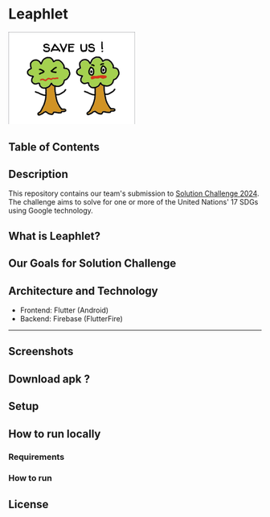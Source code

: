 # Leaphlet
<!-- ![image](./assets/logo1.png) -->
<img src="./assets/logo_white_bg.png" alt="drawing" width="50%"/>

## Table of Contents

## Description
This repository contains our team's submission to [Solution Challenge 2024](https://developers.google.com/community/gdsc-solution-challenge?hl=en). The challenge aims to solve for one or more of the United Nations' 17 SDGs using Google technology.

## What is Leaphlet?

## Our Goals for Solution Challenge

## Architecture and Technology
- Frontend: Flutter (Android)
- Backend: Firebase (FlutterFire)

---

## Screenshots

## Download apk ?
## Setup
## How to run locally
### Requirements
### How to run

## License